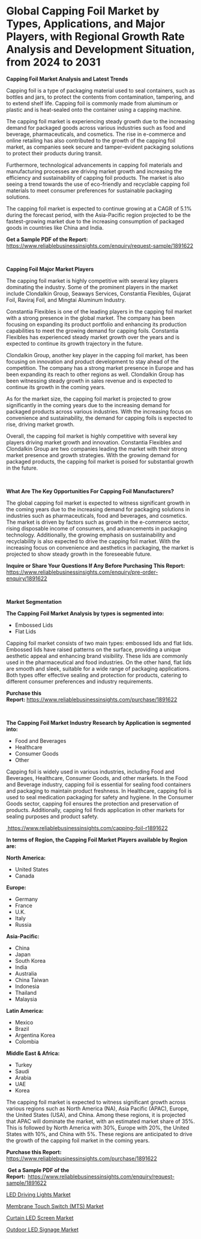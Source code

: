 <p><h1>Global Capping Foil Market by Types, Applications, and Major Players, with Regional Growth Rate Analysis and Development Situation, from 2024 to 2031</h1></p><p><strong>Capping Foil Market Analysis and Latest Trends</strong></p>
<p><p>Capping foil is a type of packaging material used to seal containers, such as bottles and jars, to protect the contents from contamination, tampering, and to extend shelf life. Capping foil is commonly made from aluminum or plastic and is heat-sealed onto the container using a capping machine.</p><p>The capping foil market is experiencing steady growth due to the increasing demand for packaged goods across various industries such as food and beverage, pharmaceuticals, and cosmetics. The rise in e-commerce and online retailing has also contributed to the growth of the capping foil market, as companies seek secure and tamper-evident packaging solutions to protect their products during transit.</p><p>Furthermore, technological advancements in capping foil materials and manufacturing processes are driving market growth and increasing the efficiency and sustainability of capping foil products. The market is also seeing a trend towards the use of eco-friendly and recyclable capping foil materials to meet consumer preferences for sustainable packaging solutions.</p><p>The capping foil market is expected to continue growing at a CAGR of 5.1% during the forecast period, with the Asia-Pacific region projected to be the fastest-growing market due to the increasing consumption of packaged goods in countries like China and India.</p></p>
<p><strong>Get a Sample PDF of the Report:&nbsp;</strong> <a href="https://www.reliablebusinessinsights.com/enquiry/request-sample/1891622">https://www.reliablebusinessinsights.com/enquiry/request-sample/1891622</a></p>
<p>&nbsp;</p>
<p><strong>Capping Foil Major Market Players</strong></p>
<p><p>The capping foil market is highly competitive with several key players dominating the industry. Some of the prominent players in the market include Clondalkin Group, Seaways Services, Constantia Flexibles, Gujarat Foil, Raviraj Foil, and Mingtai Aluminum Industry.</p><p>Constantia Flexibles is one of the leading players in the capping foil market with a strong presence in the global market. The company has been focusing on expanding its product portfolio and enhancing its production capabilities to meet the growing demand for capping foils. Constantia Flexibles has experienced steady market growth over the years and is expected to continue its growth trajectory in the future.</p><p>Clondalkin Group, another key player in the capping foil market, has been focusing on innovation and product development to stay ahead of the competition. The company has a strong market presence in Europe and has been expanding its reach to other regions as well. Clondalkin Group has been witnessing steady growth in sales revenue and is expected to continue its growth in the coming years.</p><p>As for the market size, the capping foil market is projected to grow significantly in the coming years due to the increasing demand for packaged products across various industries. With the increasing focus on convenience and sustainability, the demand for capping foils is expected to rise, driving market growth.</p><p>Overall, the capping foil market is highly competitive with several key players driving market growth and innovation. Constantia Flexibles and Clondalkin Group are two companies leading the market with their strong market presence and growth strategies. With the growing demand for packaged products, the capping foil market is poised for substantial growth in the future.</p></p>
<p>&nbsp;</p>
<p><strong>What Are The Key Opportunities For Capping Foil Manufacturers?</strong></p>
<p><p>The global capping foil market is expected to witness significant growth in the coming years due to the increasing demand for packaging solutions in industries such as pharmaceuticals, food and beverages, and cosmetics. The market is driven by factors such as growth in the e-commerce sector, rising disposable income of consumers, and advancements in packaging technology. Additionally, the growing emphasis on sustainability and recyclability is also expected to drive the capping foil market. With the increasing focus on convenience and aesthetics in packaging, the market is projected to show steady growth in the foreseeable future.</p></p>
<p><strong>Inquire or Share Your Questions If Any Before Purchasing This Report:</strong> <a href="https://www.reliablebusinessinsights.com/enquiry/pre-order-enquiry/1891622">https://www.reliablebusinessinsights.com/enquiry/pre-order-enquiry/1891622</a></p>
<p>&nbsp;</p>
<p><strong>Market Segmentation</strong></p>
<p><strong>The Capping Foil Market Analysis by types is segmented into:</strong></p>
<p><ul><li>Embossed Lids</li><li>Flat Lids</li></ul></p>
<p><p>Capping foil market consists of two main types: embossed lids and flat lids. Embossed lids have raised patterns on the surface, providing a unique aesthetic appeal and enhancing brand visibility. These lids are commonly used in the pharmaceutical and food industries. On the other hand, flat lids are smooth and sleek, suitable for a wide range of packaging applications. Both types offer effective sealing and protection for products, catering to different consumer preferences and industry requirements.</p></p>
<p><strong>Purchase this Report:&nbsp;</strong><a href="https://www.reliablebusinessinsights.com/purchase/1891622">https://www.reliablebusinessinsights.com/purchase/1891622</a></p>
<p>&nbsp;</p>
<p><strong>The Capping Foil Market Industry Research by Application is segmented into:</strong></p>
<p><ul><li>Food and Beverages</li><li>Healthcare</li><li>Consumer Goods</li><li>Other</li></ul></p>
<p><p>Capping foil is widely used in various industries, including Food and Beverages, Healthcare, Consumer Goods, and other markets. In the Food and Beverage industry, capping foil is essential for sealing food containers and packaging to maintain product freshness. In Healthcare, capping foil is used to seal medication packaging for safety and hygiene. In the Consumer Goods sector, capping foil ensures the protection and preservation of products. Additionally, capping foil finds application in other markets for sealing purposes and product safety.</p></p>
<p><a href="https://www.reliablebusinessinsights.com/capping-foil-r1891622">&nbsp;https://www.reliablebusinessinsights.com/capping-foil-r1891622</a></p>
<p><strong>In terms of Region, the Capping Foil Market Players available by Region are:</strong></p>
<p>
    <p> <strong> North America: </strong>
        <ul>
            <li>United States</li>
            <li>Canada</li>
        </ul>
        </p> 
    <p> <strong> Europe: </strong>
        <ul>
            <li>Germany</li>
            <li>France</li>
            <li>U.K.</li>
            <li>Italy</li>
            <li>Russia</li>
        </ul>
        </p> 
    <p> <strong> Asia-Pacific: </strong>
        <ul>
            <li>China</li>
            <li>Japan</li>
            <li>South Korea</li>
            <li>India</li>
            <li>Australia</li>
            <li>China Taiwan</li>
            <li>Indonesia</li>
            <li>Thailand</li>
            <li>Malaysia</li>
        </ul>
        </p> 
    <p> <strong> Latin America: </strong>
        <ul>
            <li>Mexico</li>
            <li>Brazil</li>
            <li>Argentina Korea</li>
            <li>Colombia</li>
        </ul>
        </p> 
    <p> <strong> Middle East & Africa: </strong>
        <ul>
            <li>Turkey</li>
            <li>Saudi</li>
            <li>Arabia</li>
            <li>UAE</li>
            <li>Korea</li>
        </ul>
    </p>
    </p>
<p><p>The capping foil market is expected to witness significant growth across various regions such as North America (NA), Asia Pacific (APAC), Europe, the United States (USA), and China. Among these regions, it is projected that APAC will dominate the market, with an estimated market share of 35%. This is followed by North America with 30%, Europe with 20%, the United States with 10%, and China with 5%. These regions are anticipated to drive the growth of the capping foil market in the coming years.</p></p>
<p><strong>Purchase this Report: </strong><a href="https://www.reliablebusinessinsights.com/purchase/1891622">https://www.reliablebusinessinsights.com/purchase/1891622</a></p>
<p>&nbsp;<strong>Get a Sample PDF of the Report:&nbsp;&nbsp;</strong><a href="https://www.reliablebusinessinsights.com/enquiry/request-sample/1891622">https://www.reliablebusinessinsights.com/enquiry/request-sample/1891622</a></p>
<p><strong></strong></p>
<p><p><a href="https://medium.com/@shawnsmithv6981/led-driving-lights-market-a-global-and-regional-analysis-focus-on-region-country-level-a8a7c9cdc49f">LED Driving Lights Market</a></p><p><a href="https://medium.com/@stephaniewynterk14/exploring-membrane-touch-switch-mts-market-dynamics-global-trends-and-future-growth-prospects-615817f38bd8">Membrane Touch Switch (MTS) Market</a></p><p><a href="https://github.com/perkinscortes152/Market-Research-Report-List-1/blob/main/curtain-led-screen-market.md">Curtain LED Screen Market</a></p><p><a href="https://github.com/joanneharris67856/Market-Research-Report-List-1/blob/main/outdoor-led-signage-market.md">Outdoor LED Signage Market</a></p></p>